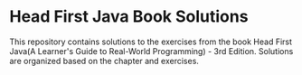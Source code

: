 <h1>Head First Java Book Solutions</h1>

This repository contains solutions to the exercises from the book Head First Java(A Learner's Guide to Real-World Programming) - 3rd Edition.
Solutions are organized based on the chapter and exercises.
